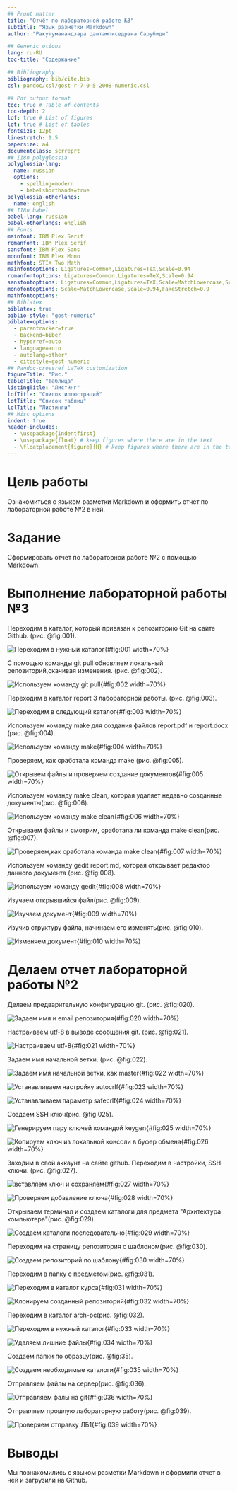 ```yaml
---
## Front matter
title: "Отчёт по лабораторной работе №3"
subtitle: "Язык разметки Markdown"
author: "Ракутуманандзара Цантамписедрана Сарубиди"

## Generic otions
lang: ru-RU
toc-title: "Содержание"

## Bibliography
bibliography: bib/cite.bib
csl: pandoc/csl/gost-r-7-0-5-2008-numeric.csl

## Pdf output format
toc: true # Table of contents
toc-depth: 2
lof: true # List of figures
lot: true # List of tables
fontsize: 12pt
linestretch: 1.5
papersize: a4
documentclass: scrreprt
## I18n polyglossia
polyglossia-lang:
  name: russian
  options:
	- spelling=modern
	- babelshorthands=true
polyglossia-otherlangs:
  name: english
## I18n babel
babel-lang: russian
babel-otherlangs: english
## Fonts
mainfont: IBM Plex Serif
romanfont: IBM Plex Serif
sansfont: IBM Plex Sans
monofont: IBM Plex Mono
mathfont: STIX Two Math
mainfontoptions: Ligatures=Common,Ligatures=TeX,Scale=0.94
romanfontoptions: Ligatures=Common,Ligatures=TeX,Scale=0.94
sansfontoptions: Ligatures=Common,Ligatures=TeX,Scale=MatchLowercase,Scale=0.94
monofontoptions: Scale=MatchLowercase,Scale=0.94,FakeStretch=0.9
mathfontoptions:
## Biblatex
biblatex: true
biblio-style: "gost-numeric"
biblatexoptions:
  - parentracker=true
  - backend=biber
  - hyperref=auto
  - language=auto
  - autolang=other*
  - citestyle=gost-numeric
## Pandoc-crossref LaTeX customization
figureTitle: "Рис."
tableTitle: "Таблица"
listingTitle: "Листинг"
lofTitle: "Список иллюстраций"
lotTitle: "Список таблиц"
lolTitle: "Листинги"
## Misc options
indent: true
header-includes:
  - \usepackage{indentfirst}
  - \usepackage{float} # keep figures where there are in the text
  - \floatplacement{figure}{H} # keep figures where there are in the text
---
```


# Цель работы

Ознакомиться с языком разметки Markdown и оформить отчет по лабораторной работе №2 в ней.

# Задание

Сформировать отчет по лабораторной работе №2 с помощью Markdown.

# Выполнение лабораторной работы №3

Переходим в каталог, который привязан к репозиторию Git на сайте Github. (рис. @fig:001).

![Переходим в нужный каталог](image/1.png){#fig:001 width=70%}

С помощью команды git pull обновляем локальный репозиторий,скачивая изменения. (рис. @fig:002).

![Используем команду git pull](image/2.png){#fig:002 width=70%}

Переходим в каталог report 3 лабораторной работы. (рис. @fig:003).

![Переходим в следующий каталог](image/3.png){#fig:003 width=70%}

Используем команду make для создания файлов report.pdf и report.docx (рис. @fig:004).

![Используем команду make](image/4.png){#fig:004 width=70%}

Проверяем, как сработала команда make (рис. @fig:005).

![Открывем файлы и проверяем создание документов](image/5.png){#fig:005 width=70%}

Используем команду make clean, которая удаляет недавно созданные документы(рис. @fig:006).

![Используем команду make clean](image/6.png){#fig:006 width=70%}

Открываем файлы и смотрим, сработала ли команда make clean(рис. @fig:007).

![Проверяем,как сработала команда make clean](image/7.png){#fig:007 width=70%}

Используем команду gedit report.md, которая открывает редактор данного документа (рис. @fig:008).

![Используем команду gedit](image/8.png){#fig:008 width=70%}

Изучаем открывшийся файл(рис. @fig:009).

![Изучаем документ](image/9.png){#fig:009 width=70%}

Изучив структуру файла, начинаем его изменять(рис. @fig:010).

![Изменяем документ](image/10.png){#fig:010 width=70%}

# Делаем отчет лабораторной работы №2

Делаем предварительную конфигурацию git. (рис. @fig:020).

![Задаем имя и email репозитория](image/20.png){#fig:020 width=70%}

Настраиваем utf-8 в выводе сообщения git. (рис. @fig:021).

![Настраиваем utf-8](image/21.png){#fig:021 width=70%}

Задаем имя начальной ветки. (рис. @fig:022).

![Задаем имя начальной ветки, как master](image/22.png){#fig:022 width=70%}

![Устанавливаем настройку autocrlf](image/23.png){#fig:023 width=70%}

![Устанавливаем параметр safecrlf](image/24.png){#fig:024 width=70%}

Создаем SSH ключ(рис. @fig:025).

![Генерируем пару ключей командой keygen](image/25.png){#fig:025 width=70%}

![Копируем ключ из локальной консоли в буфер обмена](image/26.png){#fig:026 width=70%}

Заходим в свой аккаунт на сайте github. Переходим в настройки, SSH ключи. (рис. @fig:027).

![вставляем ключ и сохраняем](image/27.png){#fig:027 width=70%}

![Проверяем добавление ключа](image/28.png){#fig:028 width=70%}

Открываем терминал и создаем каталоги для предмета "Архитектура компьютера"(рис. @fig:029).

![Создаем каталоги последовательно](image/29.png){#fig:029 width=70%}

Переходим на страницу репозитория с шаблоном(рис. @fig:030).

![Создаем репозиторий по шаблону](image/30.png){#fig:030 width=70%}

Переходим в папку с предметом(рис. @fig:031).

![Переходим в каталог курса](image/31.png){#fig:031 width=70%}

![Клонируем созданный репозиторий](image/32.png){#fig:032 width=70%}

Переходим в каталог arch-pc(рис. @fig:032).

![Переходим в нужный каталог](image/33.png){#fig:033 width=70%}

![Удаляем лишние файлы](image/34.png){#fig:034 width=70%}

Создаем папки по образцу(рис. @fig:35).

![Создаем необходимые каталоги](image/35.png){#fig:035 width=70%}

Отправляем файлы на сервер(рис. @fig:036).

![Отправляем фалы на git](image/36.png){#fig:036 width=70%}

Отправляем прошлую лабораторную работу(рис. @fig:039).

![Проверяем отправку ЛБ1](image/39.png){#fig:039 width=70%}

# Выводы

Мы познакомились с языком разметки Markdown и оформили отчет в ней и загрузили на Github.
